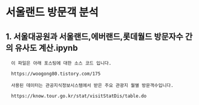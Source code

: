 # 서울랜드 방문객 분석

## 1. 서울대공원과 서울랜드,에버랜드,롯데월드 방문자수 간의 유사도 계산.ipynb

      이 파일은 아래 포스팅에 대한 소스 코드 입니다.
      
      https://woogong80.tistory.com/175
      
      사용된 데이터는 관공지식정보시스템에서 받은 주요 관광지 월별 방문객수입니다.
      
      https://know.tour.go.kr/stat/visitStatDis/table.do
      
